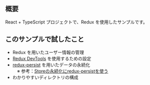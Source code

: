 ## 概要
React + TypeScript プロジェクトで、Redux を使用したサンプルです。

## このサンプルで試したこと
* Redux を用いたユーザー情報の管理
* [Redux DevTools](https://chrome.google.com/webstore/detail/redux-devtools/lmhkpmbekcpmknklioeibfkpmmfibljd?hl=ja) を使用するための設定
* [redux-persist](https://github.com/rt2zz/redux-persist) を用いたデータの永続化<br>
　※ 参考：[Storeの永続化にredux-persistを使う](https://qiita.com/yasuhiro-yamada/items/bd86d7c9f35ebb1c1e7c)
* わかりやすいディレクトリの構成
